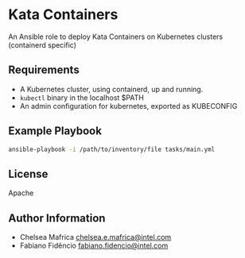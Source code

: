 Kata Containers
=========

An Ansible role to deploy Kata Containers on Kubernetes clusters (containerd specific)

Requirements
------------

* A Kubernetes cluster, using containerd, up and running.
* `kubectl` binary in the localhost $PATH
* An admin configuration for kubernetes, exported as KUBECONFIG

Example Playbook
----------------

```sh
ansible-playbook -i /path/to/inventory/file tasks/main.yml
```

License
-------

Apache

Author Information
------------------

* Chelsea Mafrica <chelsea.e.mafrica@intel.com>
* Fabiano Fidêncio <fabiano.fidencio@intel.com>
